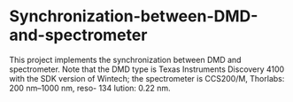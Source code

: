 # Synchronization-between-DMD-and-spectrometer
This project implements the synchronization between DMD and spectrometer. Note that the DMD type is Texas Instruments Discovery 4100 with the SDK version of  Wintech; the spectrometer is CCS200/M, Thorlabs: 200 nm–1000 nm, reso- 134 lution: 0.22 nm.
